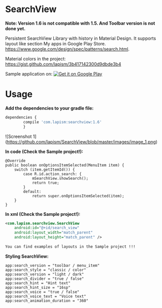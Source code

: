 # SearchView

**Note: Version 1.6 is not compatible with 1.5. And Toolbar version is not done yet.**

Persistent SearchView Library with history in Material Design. 
It supports layout like section My apps in Google Play Store.
https://www.google.com/design/spec/patterns/search.html. 

Material colors in the project:
https://gist.github.com/lapism/3b417142300d9dbde3b4

Sample application on:
<a href="https://play.google.com/store/apps/details?id=com.lapism.searchview.sample">
  <img alt="Get it on Google Play"
       src="https://github.com/lapism/SearchView/blob/master/images/google_play.png" />
</a>

# Usage
**Add the dependencies to your gradle file:**
```javascript
dependencies {
        compile 'com.lapism:searchview:1.6'
        }
```

![Screenshot 1]
(https://github.com/lapism/SearchView/blob/master/images/image_1.png)

**In code (Check the Sample project!):**

    @Override
    public boolean onOptionsItemSelected(MenuItem item) {
        switch (item.getItemId()) {
            case R.id.action_search: {
                mSearchView.showSearch();
                return true;
            }
            default:
                return super.onOptionsItemSelected(item);
        }
    }

**In xml (Check the Sample project!):**
```xml
<com.lapism.searchview.SearchView
    android:id="@+id/search_view"
    android:layout_width="match_parent"
    android:layout_height="match_parent" />
        
You can find examples of layouts in the Sample project !!!     
```

**Styling SearchView:**
```
app:search_version = "toolbar / menu_item"
app:search_style = "classic / color"
app:search_version = "light / dark"
app:search_divider = "true / false"
app:search_hint = "Hint text"
app:search_hint_size = "16sp"
app:search_voice = "true / false"
app:search_voice_text = "Voice text"
app:search_animation_duration = "360"

```

